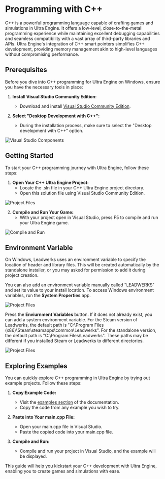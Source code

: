 # Programming with C++

C++ is a powerful programming language capable of crafting games and simulations in Ultra Engine. It offers a low-level, close-to-the-metal programming experience while maintaining excellent debugging capabilities and seamless compatibility with a vast array of third-party libraries and APIs. Ultra Engine's integration of C++ smart pointers simplifies C++ development, providing memory management akin to high-level languages without compromising performance.

## Prerequisites

Before you dive into C++ programming for Ultra Engine on Windows, ensure you have the necessary tools in place:

1. **Install Visual Studio Community Edition:**
   - Download and install [Visual Studio Community Edition](https://visualstudio.microsoft.com/#vs-section).

2. **Select "Desktop Development with C++":**
   - During the installation process, make sure to select the "Desktop development with C++" option.

![Visual Studio Components](https://raw.githubusercontent.com/UltraEngine/Documentation/master/Images/vs_components.png)

## Getting Started

To start your C++ programming journey with Ultra Engine, follow these steps:

1. **Open Your C++ Ultra Engine Project:**
   - Locate the .sln file in your C++ Ultra Engine project directory.
   - Open this solution file using Visual Studio Community Edition.

![Project Files](https://raw.githubusercontent.com/UltraEngine/Documentation/master/Images/projectfiles.png)

2. **Compile and Run Your Game:**
   - With your project open in Visual Studio, press F5 to compile and run your Ultra Engine game.

![Compile and Run](https://raw.githubusercontent.com/UltraEngine/Documentation/master/Images/vs.png)

## Environment Variable

On Windows, Leadwerks uses an environment variable to specify the location of header and library files. This will be created automatically by the standalone installer, or you may asked for permission to add it during project creation.

You can also add an environment variable manually called "LEADWERKS" and set its value to your install location. To access Windows environment variables, run the **System Properties** app.

![Project Files](https://raw.githubusercontent.com/UltraEngine/Documentation/master/Images/systemproperties.png)

Press the **Enviurnment Variables** button. If it does not already exist, you can add a system environment variable. For the Steam version of Leadwerks, the default path is "C:\Program Files (x86)\Steam\steamapps\common\Leadwerks". For the standalone version, the default path is "C:\Program Files\Leadwerks". These paths may be different if you installed Steam or Leadwerks to different directories.

![Project Files](https://raw.githubusercontent.com/UltraEngine/Documentation/master/Images/environmentvariables.png)

## Exploring Examples

You can quickly explore C++ programming in Ultra Engine by trying out example projects. Follow these steps:

1. **Copy Example Code:**
   - Visit the [examples section](https://www.ultraengine.com/learn/LoadModel?lang=cpp) of the documentation.
   - Copy the code from any example you wish to try.

2. **Paste into Your main.cpp File:**
   - Open your main.cpp file in Visual Studio.
   - Paste the copied code into your main.cpp file.

3. **Compile and Run:**
   - Compile and run your project in Visual Studio, and the example will be displayed.

This guide will help you kickstart your C++ development with Ultra Engine, enabling you to create games and simulations with ease.

